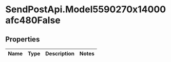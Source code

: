 # SendPostApi.Model5590270x14000afc480False

## Properties
Name | Type | Description | Notes
------------ | ------------- | ------------- | -------------


